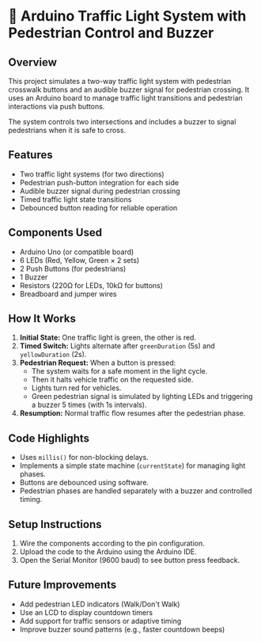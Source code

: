 # 🚦 Arduino Traffic Light System with Pedestrian Control and Buzzer

## Overview

This project simulates a two-way traffic light system with pedestrian crosswalk buttons and an audible buzzer signal for pedestrian crossing. It uses an Arduino board to manage traffic light transitions and pedestrian interactions via push buttons.

The system controls two intersections and includes a buzzer to signal pedestrians when it is safe to cross.

## Features

- Two traffic light systems (for two directions)
- Pedestrian push-button integration for each side
- Audible buzzer signal during pedestrian crossing
- Timed traffic light state transitions
- Debounced button reading for reliable operation

## Components Used

- Arduino Uno (or compatible board)
- 6 LEDs (Red, Yellow, Green × 2 sets)
- 2 Push Buttons (for pedestrians)
- 1 Buzzer
- Resistors (220Ω for LEDs, 10kΩ for buttons)
- Breadboard and jumper wires

## How It Works

1. **Initial State:** One traffic light is green, the other is red.
2. **Timed Switch:** Lights alternate after `greenDuration` (5s) and `yellowDuration` (2s).
3. **Pedestrian Request:** When a button is pressed:
   - The system waits for a safe moment in the light cycle.
   - Then it halts vehicle traffic on the requested side.
   - Lights turn red for vehicles.
   - Green pedestrian signal is simulated by lighting LEDs and triggering a buzzer 5 times (with 1s intervals).
4. **Resumption:** Normal traffic flow resumes after the pedestrian phase.

## Code Highlights

- Uses `millis()` for non-blocking delays.
- Implements a simple state machine (`currentState`) for managing light phases.
- Buttons are debounced using software.
- Pedestrian phases are handled separately with a buzzer and controlled timing.

## Setup Instructions

1. Wire the components according to the pin configuration.
2. Upload the code to the Arduino using the Arduino IDE.
3. Open the Serial Monitor (9600 baud) to see button press feedback.

## Future Improvements

- Add pedestrian LED indicators (Walk/Don't Walk)
- Use an LCD to display countdown timers
- Add support for traffic sensors or adaptive timing
- Improve buzzer sound patterns (e.g., faster countdown beeps)
